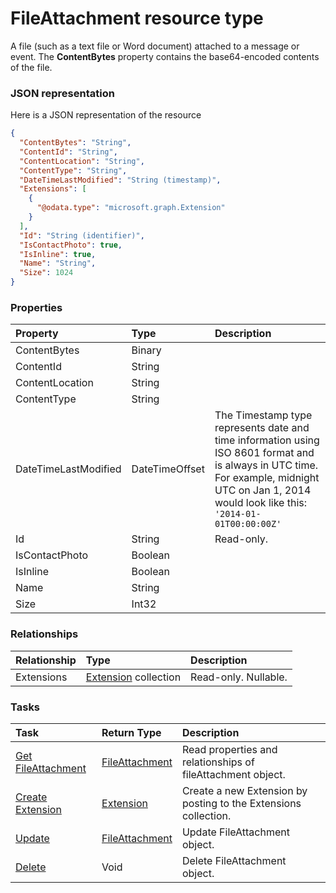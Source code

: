 # FileAttachment resource type

A file (such as a text file or Word document) attached to a message or event. The  **ContentBytes** property contains the base64-encoded contents of the file.

### JSON representation

Here is a JSON representation of the resource

```json
{
  "ContentBytes": "String",
  "ContentId": "String",
  "ContentLocation": "String",
  "ContentType": "String",
  "DateTimeLastModified": "String (timestamp)",
  "Extensions": [
    {
      "@odata.type": "microsoft.graph.Extension"
    }
  ],
  "Id": "String (identifier)",
  "IsContactPhoto": true,
  "IsInline": true,
  "Name": "String",
  "Size": 1024
}

```
### Properties
| Property	   | Type	|Description|
|:---------------|:--------|:----------|
|ContentBytes|Binary||
|ContentId|String||
|ContentLocation|String||
|ContentType|String||
|DateTimeLastModified|DateTimeOffset|The Timestamp type represents date and time information using ISO 8601 format and is always in UTC time. For example, midnight UTC on Jan 1, 2014 would look like this: `'2014-01-01T00:00:00Z'`|
|Id|String| Read-only.|
|IsContactPhoto|Boolean||
|IsInline|Boolean||
|Name|String||
|Size|Int32||

### Relationships
| Relationship | Type	|Description|
|:---------------|:--------|:----------|
|Extensions|[Extension](extension.md) collection| Read-only. Nullable.|

### Tasks

| Task		   | Return Type	|Description|
|:---------------|:--------|:----------|
|[Get FileAttachment](../api/fileattachment_get.md) | [FileAttachment](fileattachment.md) |Read properties and relationships of fileAttachment object.|
|[Create Extension](../api/fileattachment_post_extensions.md) |[Extension](extension.md)| Create a new Extension by posting to the Extensions collection.|
|[Update](../api/fileattachment_update.md) | [FileAttachment](fileattachment.md)	|Update FileAttachment object. |
|[Delete](../api/fileattachment_delete.md) | Void	|Delete FileAttachment object. |

<!-- uuid: 0f483e2e-2d38-4b93-aedf-b84d8cefaf9e
2015-10-12 23:35:01 UTC -->